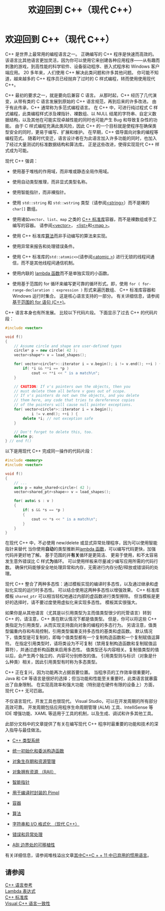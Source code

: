 ﻿---
title: 欢迎回到 C++（现代 C++）
ms.date: 11/04/2016
ms.topic: conceptual
ms.assetid: 1cb1b849-ed9c-4721-a972-fd8f3dab42e2
ms.openlocfilehash: 5b2868d20c047eef7762256ff8c9bf43de7a0de0
ms.sourcegitcommit: 72583d30170d6ef29ea5c6848dc00169f2c909aa
ms.translationtype: MT
ms.contentlocale: zh-CN
ms.lasthandoff: 04/18/2019
ms.locfileid: "58771781"
---
# <a name="welcome-back-to-c-modern-c"></a>欢迎回到 C++（现代 C++）

C++ 是世界上最常用的编程语言之一。 正确编写的 C++ 程序是快速而高效的。 该语言比其他语言更加灵活，因为你可以使用它来创建各种应用程序——从有趣而刺激的游戏，到高性能的科学软件、设备驱动程序、嵌入式程序和 Windows 客户端应用。 20 多年来，人们使用 C++ 解决此类问题和许多其他问题。 你可能不知道，越来越多的 C++ 程序员已经抛弃了过时的 C 样式编程，转而使用使用现代 C++。 

C++ 最初的要求之一，就是要向后兼容 C 语言。 从那时起，C++ 经历了几代演变，从带有类的 C 语言发展到原始的 C++ 语言规范，再到后来的许多改进。 由于有此传承，C++ 通常称为多范式编程语言。 在 C++ 中，可进行纯过程式 C 样式编程，此类编程样式涉及裸指针、裸数组、以 NULL 结尾的字符串、自定义数据结构，以及其他在可能实现卓越性能的同时也可能产生 Bug 和导致复杂性的功能。  由于 C 样式编程充满此类风险，因此 C++ 的一个目标就是使程序在确保类型安全的同时，更易于编写、扩展和维护。 在早期，C++ 倡导面向对象的编程等编程范式。 随着时代变迁，语言设计者在为此语言加入许多功能的同时，也加入了经过大量测试的标准数据结构和算法库。 正是这些改进，使得实现现代 C++ 样式成为可能。 

现代 C++ 强调：

- 使用基于堆栈的作用域，而非堆或静态全局作用域。

- 使用自动类型推理，而非显式类型名称。

- 使用智能指针，而非裸指针。

- 使用 `std::string` 和 `std::wstring` 类型（请参阅[\<string>](../standard-library/string.md)）而不是裸的 `char[]` 数组。

- 使用诸如`vector`、`list`、`map` 之类的 [C++ 标准库](../standard-library/cpp-standard-library-header-files.md)容器，而不是裸数组或手工编写的容器。 请参阅[\<vector>](../standard-library/vector.md)， [\<list>](../standard-library/list.md)和[\<map >](../standard-library/map.md)。

- 使用 C++ 标准库[算法](../standard-library/algorithm.md)而非手动编写的算法来实现。

- 使用异常来报告和处理错误条件。

- 使用 C++ 标准库的`std::atomic<>`(请参阅[\<atomic >](../standard-library/atomic.md)) 进行无锁的线程间通信，而不是其他线程间通信机制。

- 使用内联的 [lambda 函数](../cpp/lambda-expressions-in-cpp.md)而不是单独实现的小函数。

- 使用基于范围的 for 循环来编写更可靠的循环形式。即，使用 `for ( for-range-declaration : expression )` 形式来遍历数组、 C++ 标准库容器和 Windows 运行时集合。 这是核心语言支持的一部分。 有关详细信息，请参阅[基于范围的 for 语句 (C++)](../cpp/range-based-for-statement-cpp.md)。

C++ 语言本身也有所发展。 比较以下代码片段。 下面显示了过去 C++ 的代码片段：

```cpp
#include <vector>

void f()
{
    // Assume circle and shape are user-defined types
    circle* p = new circle( 42 );
    vector<shape*> v = load_shapes();

    for( vector<circle*>::iterator i = v.begin(); i != v.end(); ++i ) {
        if( *i && **i == *p )
            cout << **i << " is a match\n";
    }

    // CAUTION: If v's pointers own the objects, then you
    // must delete them all before v goes out of scope.
    // If v's pointers do not own the objects, and you delete
    // them here, any code that tries to dereference copies
    // of the pointers will cause null pointer exceptions.
    for( vector<circle*>::iterator i = v.begin();
            i != v.end(); ++i ) {
        delete *i; // not exception safe
    }

    // Don't forget to delete this, too.
    delete p;
} // end f()
```

以下是用现代 C++ 完成同一操作的代码片段：

```cpp
#include <memory>
#include <vector>

void f()
{
    // ...
    auto p = make_shared<circle>( 42 );
    vector<shared_ptr<shape>> v = load_shapes();

    for( auto& s : v )
    {
        if( s && *s == *p )
        {
            cout << *s << " is a match\n";
        }
    }
}
```

在现代 C++ 中，不必使用 new/delete 或显式异常处理程序，因为可以使用智能指针来替代 当你使用**自动**的类型推断并[lambda 函数](../cpp/lambda-expressions-in-cpp.md)，可以编写代码更快，加强代码并更好地了解。 基于范围的并**有关**循环是更简洁、 更易于使用，和不太容易发生意外错误比 C 样式**为**循环。 可以使用样板来尽量减少编写应用所需的代码行数。 
 确保代码能够安全地处理异常和内存，无需进行内存分配/释放或错误码的处理。

现代 C++ 整合了两种多态性：通过模板实现的编译时多态性，以及通过继承和虚拟化实现的运行时多态性。 可以结合使用这两种多态性以增强效果。 C++ 标准库模板 `shared_ptr` 可以相当轻松地通过内部的虚函数进行类型擦除。 但当模板是更好的选择时，请不要过度使用虚拟化来实现多态性。 模板其实很强大。

如果你是从其他语言（尤其是以引用类型为主而值类型很少的托管语言）转到 C++ 的，请注意，C++ 类在默认情况下都是值类型。 但是，你可以将这些 C++ 类指定为引用类型，从而实现支持面向对象的编程的多态行为。 另请注意，值类型偏重内存和布局控制，引用类型偏重支持多态性的基类和虚函数。 默认情况下，值类型是可复制的，即每个值类型都有一个复制构造函数和一个复制赋值运算符。 在指定引用类型时，请将类设为不可复制（禁用复制构造函数和复制赋值运算符），并通过虚析构函数来启用多态性。 值类型还与内容相关。复制值类型的值以后，会产生两个独立的、内容可分别修改的值。 引用类型则与标识（对象是什么种类）相关，因此引用类型有时称为多态类型。

C++ 正在复兴，因为功能再次占据首要位置。 当程序员的工作效率很重要时，Java 和 C# 等语言是很好的选择；但当功能和性能至关重要时，此类语言就暴露出了自身限制。 在实现高效率和强大功能（特别是在硬件有限的设备上）方面，现代 C++ 无可匹敌。

不仅语言现代，开发工具也很现代。 Visual Studio，可以在开发周期的所有部分高效可靠。 开发周期包括应用程序生命周期管理 (ALM) 工具、IntelliSense 等 IDE 增强功能、XAML 等适用于工具的机制，以及生成、调试和许多其他工具。

此部分文档中的文章提供了有关在编写现代 C++ 程序时最重要的功能和技术的深入指导与最佳做法。

- [C++ 类型系统](../cpp/cpp-type-system-modern-cpp.md)

- [统一初始化和委派构造函数](../cpp/uniform-initialization-and-delegating-constructors.md)

- [对象生存期和资源管理](../cpp/object-lifetime-and-resource-management-modern-cpp.md)

- [对象拥有资源 （RAII）](../cpp/objects-own-resources-raii.md)

- [智能指针](../cpp/smart-pointers-modern-cpp.md)

- [用于编译时封装的 Pimpl](../cpp/pimpl-for-compile-time-encapsulation-modern-cpp.md)

- [容器](../cpp/containers-modern-cpp.md)

- [算法](../cpp/algorithms-modern-cpp.md)

- [字符串和 I/O 格式化 （现代 C++）](../cpp/string-and-i-o-formatting-modern-cpp.md)

- [错误和异常处理](../cpp/errors-and-exception-handling-modern-cpp.md)

- [ABI 边界处的可移植性](../cpp/portability-at-abi-boundaries-modern-cpp.md)

有关详细信息，请参阅堆栈溢出文章[其中C++C + + 11 中已弃用的惯用语言](https://stackoverflow.com/questions/9299101/which-c-idioms-are-deprecated-in-c11)。

## <a name="see-also"></a>请参阅

[C++ 语言参考](../cpp/cpp-language-reference.md)<br/>
[Lambda 表达式](../cpp/lambda-expressions-in-cpp.md)<br/>
[C++ 标准库](../standard-library/cpp-standard-library-reference.md)<br/>
[Visual C++ 语言一致性](../overview/visual-cpp-language-conformance.md)
